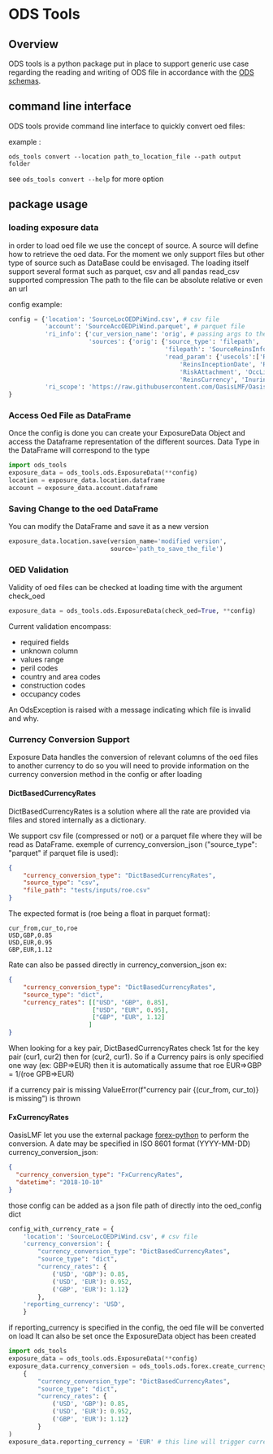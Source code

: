 # ODS Tools

## Overview

ODS tools is a python package put in place to support generic use case regarding the reading and writing of ODS file
in accordance with the [ODS schemas](https://github.com/OasisLMF/OpenDataStandards/).

## command line interface

ODS tools provide command line interface to quickly convert oed files:

example :

```
ods_tools convert --location path_to_location_file --path output folder
```

see `ods_tools convert --help` for more option

## package usage

### loading exposure data

in order to load oed file we use the concept of source.
A source will define how to retrieve the oed data. For the moment we only support files but other type of
source such as DataBase could be envisaged.
The loading itself support several format such as parquet, csv and all pandas read_csv supported compression
The path to the file can be absolute relative or even an url

config example:

```python
config = {'location': 'SourceLocOEDPiWind.csv', # csv file
          'account': 'SourceAccOEDPiWind.parquet', # parquet file
          'ri_info': {'cur_version_name': 'orig', # passing args to the reader function
                      'sources': {'orig': {'source_type': 'filepath',
                                           'filepath': 'SourceReinsInfoOEDPiWind.csv',
                                           'read_param': {'usecols':['ReinsNumber', 'ReinsLayerNumber', 'ReinsName', 'ReinsPeril',
                                               'ReinsInceptionDate', 'ReinsExpiryDate', 'CededPercent', 'RiskLimit',
                                               'RiskAttachment', 'OccLimit', 'OccAttachment', 'PlacedPercent',
                                               'ReinsCurrency', 'InuringPriority', 'ReinsType', 'RiskLevel', 'OEDVersion']}}}},
          'ri_scope': 'https://raw.githubusercontent.com/OasisLMF/OasisPiWind/master/tests/inputs/SourceReinsScopeOEDPiWind.csv', # url
}
```

### Access Oed File as DataFrame

Once the config is done you can create your ExposureData Object
and access the Dataframe representation of the different sources.
Data Type in the DataFrame will correspond to the type

```python
import ods_tools
exposure_data = ods_tools.ods.ExposureData(**config)
location = exposure_data.location.dataframe
account = exposure_data.account.dataframe
```

### Saving Change to the oed DataFrame

You can modify the DataFrame and save it as a new version

```python
exposure_data.location.save(version_name='modified version',
                            source='path_to_save_the_file')
```

### OED Validation

Validity of oed files can be checked at loading time with the argument check_oed

```python
exposure_data = ods_tools.ods.ExposureData(check_oed=True, **config)
```

Current validation encompass:

- required fields
- unknown column
- values range
- peril codes
- country and area codes
- construction codes
- occupancy codes

An OdsException is raised with a message indicating which file is invalid and why.

### Currency Conversion Support

Exposure Data handles the conversion of relevant columns of the oed files to another currency
to do so you will need to provide information on the currency conversion method in the config or after loading

#### DictBasedCurrencyRates

DictBasedCurrencyRates is a solution where all the rate are provided via files and stored internally as a dictionary.

We support csv file (compressed or not) or a parquet file where they will be read as DataFrame.
exemple of currency_conversion_json ("source_type": "parquet" if parquet file is used):

```json
{
    "currency_conversion_type": "DictBasedCurrencyRates",
    "source_type": "csv",
    "file_path": "tests/inputs/roe.csv"
}
```

The expected format is (roe being a float in parquet format):

```
cur_from,cur_to,roe
USD,GBP,0.85
USD,EUR,0.95
GBP,EUR,1.12
```

Rate can also be passed directly in currency_conversion_json
ex:

```json
{
    "currency_conversion_type": "DictBasedCurrencyRates",
    "source_type": "dict",
    "currency_rates": [["USD", "GBP", 0.85],
                       ["USD", "EUR", 0.95],
                       ["GBP", "EUR", 1.12]
                      ]
}
```

When looking for a key pair, DictBasedCurrencyRates check 1st for the key pair (cur1, cur2) then for (cur2, cur1).
So if a Currency pairs is only specified one way (ex: GBP=>EUR) then it is automatically assume that
roe EUR=>GBP = 1/(roe GPB=>EUR)

if a currency pair is missing ValueError(f"currency pair {(cur_from, cur_to)} is missing") is thrown

#### FxCurrencyRates

OasisLMF let you use the external package [forex-python](https://forex-python.readthedocs.io/en/latest/usage.html)
to perform the conversion. A date may be specified in ISO 8601 format (YYYY-MM-DD)
currency_conversion_json:

```json
{
  "currency_conversion_type": "FxCurrencyRates",
  "datetime": "2018-10-10"
}
```

those config can be added as a json file path of directly into the oed_config dict

```python
config_with_currency_rate = {
    'location': 'SourceLocOEDPiWind.csv', # csv file
    'currency_conversion': {
        "currency_conversion_type": "DictBasedCurrencyRates",
        "source_type": "dict",
        "currency_rates": {
            ('USD', 'GBP'): 0.85,
            ('USD', 'EUR'): 0.952,
            ('GBP', 'EUR'): 1.12}
        },
    'reporting_currency': 'USD',
    }
```

if reporting_currency is specified in the config, the oed file will be converted on load
It can also be set once the ExposureData object has been created

```python
import ods_tools
exposure_data = ods_tools.ods.ExposureData(**config)
exposure_data.currency_conversion = ods_tools.ods.forex.create_currency_rates(
    {
        "currency_conversion_type": "DictBasedCurrencyRates",
        "source_type": "dict",
        "currency_rates": {
            ('USD', 'GBP'): 0.85,
            ('USD', 'EUR'): 0.952,
            ('GBP', 'EUR'): 1.12}
        }
)
exposure_data.reporting_currency = 'EUR' # this line will trigger currency conversion
```
